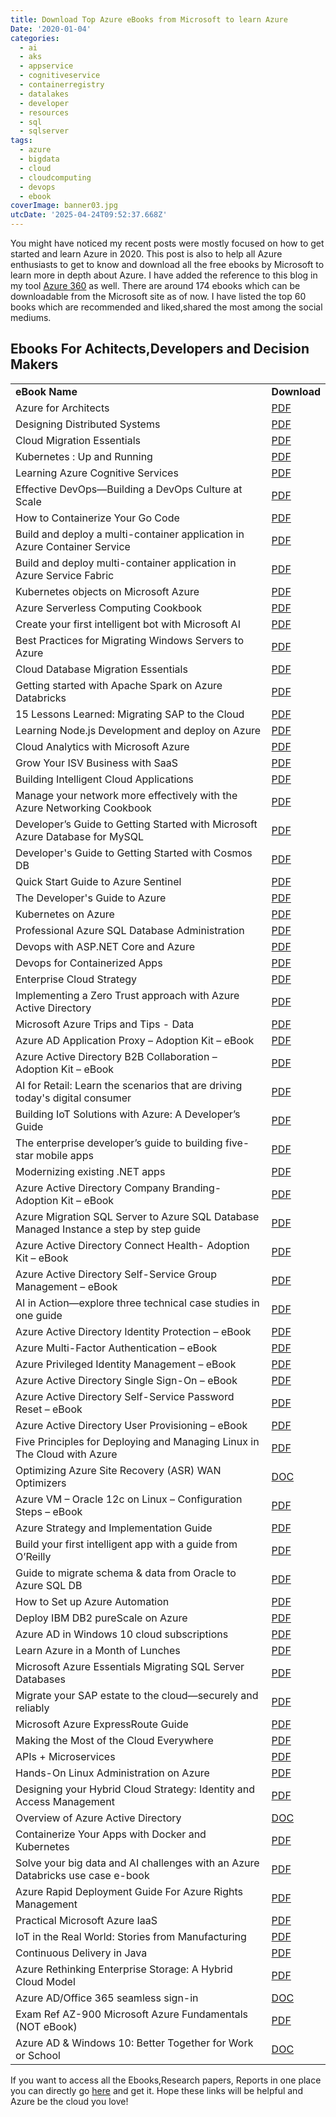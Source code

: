 ```yaml
---
title: Download Top Azure eBooks from Microsoft to learn Azure
Date: '2020-01-04'
categories:
  - ai
  - aks
  - appservice
  - cognitiveservice
  - containerregistry
  - datalakes
  - developer
  - resources
  - sql
  - sqlserver
tags:
  - azure
  - bigdata
  - cloud
  - cloudcomputing
  - devops
  - ebook
coverImage: banner03.jpg
utcDate: '2025-04-24T09:52:37.668Z'
---
```


You might have noticed my recent posts were mostly focused on how to get started and learn Azure in 2020. This post is also to help all Azure enthusiasts to get to know and download all the free ebooks by Microsoft to learn more in depth about Azure. I have added the reference to this blog in my tool [Azure 360](http://azure360.info/) as well. There are around 174 ebooks which can be downloadable from the Microsoft site as of now. I have listed the top 60 books which are recommended and liked,shared the most among the social mediums.

## Ebooks For Achitects,Developers and Decision Makers

<table><tbody><tr><td><strong>eBook Name</strong></td><td><strong>Download</strong></td></tr><tr><td>Azure for Architects</td><td><a href="https://azure.microsoft.com/en-us/resources/azure-for-architects/" target="_blank" rel="noreferrer noopener" aria-label=" (opens in a new tab)">PDF</a></td></tr><tr><td>Designing Distributed Systems</td><td><a href="https://azure.microsoft.com/en-us/resources/designing-distributed-systems/" target="_blank" rel="noreferrer noopener" aria-label=" (opens in a new tab)">PDF</a></td></tr><tr><td>Cloud Migration Essentials</td><td><a href="https://azure.microsoft.com/en-us/resources/cloud-migration-essentials-e-book/">PDF</a></td></tr><tr><td>Kubernetes : Up and Running</td><td><a href="https://azure.microsoft.com/en-us/resources/kubernetes-up-and-running/">PDF</a></td></tr><tr><td>Learning Azure Cognitive Services</td><td><a href="https://azure.microsoft.com/en-us/resources/learning-azure-cognitive-services/">PDF</a></td></tr><tr><td>Effective DevOps—Building a DevOps Culture at Scale</td><td><a href="https://azure.microsoft.com/en-us/resources/effective-devops/">PDF</a></td></tr><tr><td>How to Containerize Your Go Code</td><td><a href="https://azure.microsoft.com/en-us/resources/how-to-containerize-your-go-code/">PDF</a></td></tr><tr><td>Build and deploy a multi-container application in Azure Container Service</td><td><a href="https://azure.microsoft.com/en-us/resources/build-and-deploy-a-multi-container-application-in-azure-container-service/">PDF</a></td></tr><tr><td>Build and deploy multi-container application in Azure Service Fabric</td><td><a href="https://azure.microsoft.com/en-us/resources/build-and-deploy-a-multi-container-application-in-azure-service-fabric/">PDF</a></td></tr><tr><td>Kubernetes objects on Microsoft Azure</td><td><a href="https://azure.microsoft.com/en-us/resources/kubernetes-objects-on-microsoft-azure/">PDF</a></td></tr><tr><td>Azure Serverless Computing Cookbook</td><td><a href="https://azure.microsoft.com/en-us/resources/azure-serverless-computing-cookbook/en-us/">PDF</a></td></tr><tr><td>Create your first intelligent bot with Microsoft AI</td><td><a href="https://azure.microsoft.com/en-us/resources/create-your-first-intelligent-bot-with-microsoft-ai-en-au/">PDF</a></td></tr><tr><td>Best Practices for Migrating Windows Servers to Azure</td><td><a href="https://azure.microsoft.com/en-us/resources/best-practices-migrating-windows-server-to-azure/">PDF</a></td></tr><tr><td>Cloud Database Migration Essentials</td><td><a href="https://azure.microsoft.com/en-us/resources/cloud-database-migration-essentials/">PDF</a></td></tr><tr><td>Getting started with Apache Spark on Azure Databricks</td><td><a href="https://azure.microsoft.com/en-us/resources/getting-started-with-apache-spark-on-azure-databricks/">PDF</a></td></tr><tr><td>15 Lessons Learned: Migrating SAP to the Cloud</td><td><a href="https://azure.microsoft.com/en-us/resources/lessons-learned-migrating-sap-to-the-cloud-en-au/">PDF</a></td></tr><tr><td>Learning Node.js Development and deploy on Azure</td><td><a href="https://azure.microsoft.com/en-us/resources/learning-node-js-development/">PDF</a></td></tr><tr><td>Cloud Analytics with Microsoft Azure</td><td><a href="https://azure.microsoft.com/en-us/resources/cloud-analytics-with-microsoft-azure/">PDF</a></td></tr><tr><td>Grow Your ISV Business with SaaS</td><td><a href="https://azure.microsoft.com/en-us/resources/grow-your-isv-business-with-saas/">PDF</a></td></tr><tr><td>Building Intelligent Cloud Applications</td><td><a href="https://azure.microsoft.com/en-us/resources/building-intelligent-cloud-applications/">PDF</a></td></tr><tr><td>Manage your network more effectively with the Azure Networking Cookbook</td><td><a href="https://azure.microsoft.com/en-us/resources/azure-networking-cookbook/">PDF</a></td></tr><tr><td>Developer’s Guide to Getting Started with Microsoft Azure Database for MySQL</td><td><a href="https://azure.microsoft.com/en-us/resources/developer-s-guide-to-getting-started-with-microsoft-azure-database-for-mysql/">PDF</a></td></tr><tr><td>Developer's Guide to Getting Started with Cosmos DB</td><td><a href="http://Developer’s Guide to Getting Started with Azure Cosmos DB">PDF</a></td></tr><tr><td>Quick Start Guide to Azure Sentinel</td><td><a href="https://azure.microsoft.com/en-us/resources/quick-start-guide-to-azure-sentinel/">PDF</a></td></tr><tr><td>The Developer's Guide to Azure</td><td><a href="https://azure.microsoft.com/en-us/campaigns/developer-guide/">PDF</a></td></tr><tr><td>Kubernetes on Azure</td><td><a href="https://azure.microsoft.com/en-us/resources/kubernetes-on-azure-solution-booklet/">PDF</a></td></tr><tr><td>Professional Azure SQL Database Administration</td><td><a href="https://azure.microsoft.com/en-gb/resources/professional-azure-sql-database-administration/">PDF</a></td></tr><tr><td>Devops with ASP.NET Core and Azure</td><td><a href="https://aka.ms/devopsbook">PDF</a></td></tr><tr><td>Devops for Containerized Apps</td><td><a href="https://dotnet.microsoft.com/download/e-book/microservices-devops/pdf">PDF</a></td></tr><tr><td>Enterprise Cloud Strategy</td><td><a href="https://info.microsoft.com/enterprise-cloud-strategy-ebook.html">PDF</a></td></tr><tr><td>Implementing a Zero Trust approach with Azure Active Directory&nbsp;</td><td><a href="https://download.microsoft.com/download/8/2/7/8271584F-A6D6-419A-B262-C37E5FFAB593/Implementing-a-Zero-Trust-approach-with-Azure-Active-Directory.pdf" target="_blank" rel="noreferrer noopener">PDF</a></td></tr><tr><td>Microsoft Azure Trips and Tips - Data</td><td><a href="?wt.mc_id=AID723294_QSG_SCL_320584">PDF</a></td></tr><tr><td>Azure AD Application Proxy – Adoption Kit – eBook</td><td><a href="https://download.microsoft.com/download/F/C/A/FCA51098-4F99-4C14-9DF7-45E338E72158/AppProxy.pdf" target="_blank" rel="noreferrer noopener">PDF</a></td></tr><tr><td>Azure Active Directory B2B Collaboration – Adoption Kit – eBook</td><td><a href="https://download.microsoft.com/download/F/C/A/FCA51098-4F99-4C14-9DF7-45E338E72158/B2B.pdf" target="_blank" rel="noreferrer noopener">PDF</a></td></tr><tr><td>AI for Retail: Learn the scenarios that are driving today's digital consumer</td><td><a href="https://info.microsoft.com/AI-for-Retail-Playbook.html">PDF</a></td></tr><tr><td>Building IoT Solutions with Azure: A Developer’s Guide</td><td><a href="https://azure.microsoft.com/en-us/resources/iot-developers-guide/">PDF</a></td></tr><tr><td>The enterprise developer’s guide to building five-star mobile apps</td><td><a href="https://info.microsoft.com/guide-to-building-great-apps.html">PDF</a></td></tr><tr><td>Modernizing existing .NET apps</td><td><a href="https://dotnet.microsoft.com/download/e-book/modernizing-existing-net-apps/pdf">PDF</a></td></tr><tr><td>Azure Active Directory Company Branding- Adoption Kit – eBook</td><td><a href="https://download.microsoft.com/download/F/C/A/FCA51098-4F99-4C14-9DF7-45E338E72158/Company%20Branding.pdf" target="_blank" rel="noreferrer noopener">PDF</a></td></tr><tr><td>Azure Migration SQL Server to Azure SQL Database Managed Instance a step by step guide</td><td><a rel="noreferrer noopener" href="http://snip.ly/jd2nlu?utm_content=108763067" target="_blank">PDF</a></td></tr><tr><td>Azure Active Directory Connect Health- Adoption Kit – eBook</td><td><a href="https://download.microsoft.com/download/F/C/A/FCA51098-4F99-4C14-9DF7-45E338E72158/ConnectHealth.pdf" target="_blank" rel="noreferrer noopener">PDF</a></td></tr><tr><td>Azure Active Directory Self-Service Group Management – eBook</td><td><a href="https://download.microsoft.com/download/F/C/A/FCA51098-4F99-4C14-9DF7-45E338E72158/Group%20Management.pdf" target="_blank" rel="noreferrer noopener">PDF</a></td></tr><tr><td>AI in Action—explore three technical case studies in one guide</td><td><a href="https://azure.microsoft.com/en-us/resources/ai-in-action-explore-three-technical-case-studies-in-one-guide-en-ca/">PDF</a></td></tr><tr><td>Azure Active Directory Identity Protection – eBook</td><td><a href="https://download.microsoft.com/download/F/C/A/FCA51098-4F99-4C14-9DF7-45E338E72158/Identity%20Protection.pdf" target="_blank" rel="noreferrer noopener">PDF</a></td></tr><tr><td>Azure Multi-Factor Authentication – eBook</td><td><a href="https://download.microsoft.com/download/F/C/A/FCA51098-4F99-4C14-9DF7-45E338E72158/MFA.pdf" target="_blank" rel="noreferrer noopener">PDF</a></td></tr><tr><td>Azure Privileged Identity Management – eBook</td><td><a href="https://download.microsoft.com/download/F/C/A/FCA51098-4F99-4C14-9DF7-45E338E72158/PIM.pdf" target="_blank" rel="noreferrer noopener">PDF</a></td></tr><tr><td>Azure Active Directory Single Sign-On – eBook</td><td><a href="https://download.microsoft.com/download/F/C/A/FCA51098-4F99-4C14-9DF7-45E338E72158/SSO.pdf" target="_blank" rel="noreferrer noopener">PDF</a></td></tr><tr><td>Azure Active Directory Self-Service Password Reset – eBook</td><td><a href="https://download.microsoft.com/download/F/C/A/FCA51098-4F99-4C14-9DF7-45E338E72158/SSPR.pdf" target="_blank" rel="noreferrer noopener">PDF</a></td></tr><tr><td>Azure Active Directory User Provisioning – eBook</td><td><a href="https://download.microsoft.com/download/F/C/A/FCA51098-4F99-4C14-9DF7-45E338E72158/User%20Provisioning.pdf" target="_blank" rel="noreferrer noopener">PDF</a></td></tr><tr><td>Five Principles for Deploying and Managing Linux in The Cloud with Azure</td><td><a href="https://azure.microsoft.com/en-us/resources/five-principles-deploying-linux-in-cloud/">PDF</a></td></tr><tr><td>Optimizing Azure Site Recovery (ASR) WAN Optimizers</td><td><a href="https://download.microsoft.com/download/4/7/0/470893FD-FDAB-48EE-A0AC-46356CCB72C6/Azure%20Site%20Recovery%20and%20Riverbed%20SteelHead.docx" target="_blank" rel="noreferrer noopener">DOC</a></td></tr><tr><td>Azure VM – Oracle 12c on Linux – Configuration Steps – eBook</td><td><a href="https://download.microsoft.com/download/7/A/4/7A461726-2669-4CBD-BD8F-30635A137D89/Azure%20VM%20-%20Oracle%2012c%20on%20Linux%20-%20Configuration%20Steps.pdf" target="_blank" rel="noreferrer noopener">PDF</a></td></tr><tr><td>Azure Strategy and Implementation Guide</td><td><a href="https://azure.microsoft.com/en-us/resources/azure-strategy-and-implementation-guide/">PDF</a></td></tr><tr><td>Build your first intelligent app with a guide from O’Reilly</td><td><a href="https://azure.microsoft.com/en-us/resources/building-intelligent-apps-with-cognitive-apis/">PDF</a></td></tr><tr><td>Guide to migrate schema &amp; data from Oracle to Azure SQL DB</td><td><a href="https://download.microsoft.com/download/C/9/D/C9DE28DD-9E0E-4D64-BBD8-29074A332245/Steps%20to%20Run%20SSMA%20for%20Oracle%20-%20Including%20Data%20Migration%20v1.0.pdf" target="_blank" rel="noreferrer noopener">PDF</a></td></tr><tr><td>How to Set up Azure Automation</td><td><a href="https://download.microsoft.com/download/F/5/8/F58173F7-DF3D-446E-A91C-DED0BA955267/How%20to%20Set%20up%20Azure%20Automation.pdf" target="_blank" rel="noreferrer noopener">PDF</a></td></tr><tr><td>Deploy IBM DB2 pureScale on Azure</td><td><a href="https://download.microsoft.com/download/4/7/1/47191003-9227-4A55-835E-7209D39760CA/DB2%20PureScale%20on%20Azure.pdf" target="_blank" rel="noreferrer noopener">PDF</a></td></tr><tr><td>Azure AD in Windows 10 cloud subscriptions</td><td><a href="https://download.microsoft.com/download/4/E/5/4E5DE056-FF0B-4E15-8CE7-CBA86691C86A/The-role-of-Azure-AD-in-Windows-10-cloud-subscriptions.pdf" target="_blank" rel="noreferrer noopener">PDF</a></td></tr><tr><td>Learn Azure in a Month of Lunches</td><td><a href="https://azure.microsoft.com/en-us/resources/learn-azure-in-a-month-of-lunches/">PDF</a></td></tr><tr><td>Microsoft Azure Essentials Migrating SQL Server Databases</td><td><a href="https://tiny.cc/41ap8y" target="_blank" rel="noreferrer noopener">PDF</a></td></tr><tr><td>Migrate your SAP estate to the cloud—securely and reliably</td><td><a href="https://azure.microsoft.com/en-us/resources/sap-on-azure-implementation-guide/">PDF</a></td></tr><tr><td>Microsoft Azure ExpressRoute Guide</td><td><a href="https://tiny.cc/h5ap8y" target="_blank" rel="noreferrer noopener">PDF</a></td></tr><tr><td>Making the Most of the Cloud Everywhere</td><td><a href="https://azure.microsoft.com/en-us/resources/making-the-most-of-the-cloud-everywhere-en-in/">PDF</a></td></tr><tr><td>APIs + Microservices</td><td><a href="https://azure.microsoft.com/en-us/resources/apis-and-microservices/">PDF</a></td></tr><tr><td>Hands-On Linux Administration on Azure</td><td><a href="https://azure.microsoft.com/en-us/resources/hands-on-linux-administration-on-azure/">PDF</a></td></tr><tr><td>Designing your Hybrid Cloud Strategy: Identity and Access Management</td><td><a href="https://azure.microsoft.com/en-us/resources/hybrid-cloud-identity/">PDF</a></td></tr><tr><td>Overview of Azure Active Directory</td><td><a href="https://tiny.cc/z6ap8y" target="_blank" rel="noreferrer noopener">DOC</a></td></tr><tr><td>Containerize Your Apps with Docker and Kubernetes</td><td><a href="https://azure.microsoft.com/en-us/resources/containerize-your-apps-with-docker-and-kubernetes/">PDF</a></td></tr><tr><td>Solve your big data and AI challenges with an Azure Databricks use case e-book</td><td><a href="https://azure.microsoft.com/en-us/resources/solve-your-big-data-and-ai-challenges-with-an-azure-databricks/">PDF</a></td></tr><tr><td>Azure Rapid Deployment Guide For Azure Rights Management</td><td><a href="https://tiny.cc/q8ap8y" target="_blank" rel="noreferrer noopener">PDF</a></td></tr><tr><td>Practical Microsoft Azure IaaS</td><td><a href="https://azure.microsoft.com/en-us/resources/practical-microsoft-azure-iaas/">PDF</a></td></tr><tr><td>IoT in the Real World: Stories from Manufacturing</td><td><a href="https://azure.microsoft.com/en-us/resources/iot-in-the-real-world-manufacturing-ebook/">PDF</a></td></tr><tr><td>Continuous Delivery in Java</td><td><a href="https://azure.microsoft.com/en-us/resources/continuous-delivery-in-java/">PDF</a></td></tr><tr><td>Azure Rethinking Enterprise Storage: A Hybrid Cloud Model</td><td><a href="https://tiny.cc/aabp8y" target="_blank" rel="noreferrer noopener">PDF</a></td></tr><tr><td>Azure AD/Office 365 seamless sign-in</td><td><a href="https://tiny.cc/2cbp8y" target="_blank" rel="noreferrer noopener">DOC</a></td></tr><tr><td>Exam Ref AZ-900 Microsoft Azure Fundamentals (NOT eBook)</td><td><a href="https://tiny.cc/tmbp8y" target="_blank" rel="noreferrer noopener">PDF</a></td></tr><tr><td>Azure AD &amp; Windows 10: Better Together for Work or School</td><td><a href="https://tiny.cc/4tbp8y" target="_blank" rel="noreferrer noopener">DOC</a></td></tr></tbody></table>

If you want to access all the Ebooks,Research papers, Reports in one place you can directly go [here](https://azure.microsoft.com/en-us/resources/whitepapers/search/?type=EBookResource) and get it. Hope these links will be helpful and Azure be the cloud you love!
